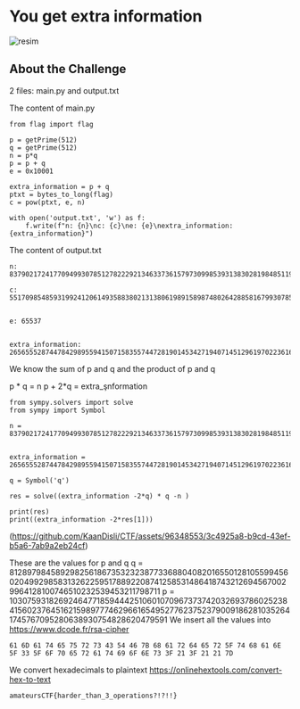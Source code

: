 # You get extra information 


![resim](https://github.com/KaanDisli/CTF/assets/96348553/f063eb0d-1597-4fdd-b142-fa25c330cb7b)


## About the Challenge
2 files: main.py and output.txt


The content of main.py


```from Crypto.Util.number import *
from flag import flag

p = getPrime(512)
q = getPrime(512)
n = p*q
p = p + q
e = 0x10001

extra_information = p + q
ptxt = bytes_to_long(flag)
c = pow(ptxt, e, n)

with open('output.txt', 'w') as f:
    f.write(f"n: {n}\nc: {c}\ne: {e}\nextra_information: {extra_information}")
```

The content of output.txt
```
n: 83790217241770949930785127822292134633736157973099853931383028198485119939022553589863171712515159590920355561620948287649289302675837892832944404211978967792836179441682795846147312001618564075776280810972021418434978269714364099297666710830717154344277019791039237445921454207967552782769647647208575607201

c: 55170985485931992412061493588380213138061989158987480264288581679930785576529127257790549531229734149688212171710561151529495719876972293968746590202214939126736042529012383384602168155329599794302309463019364103314820346709676184132071708770466649702573831970710420398772142142828226424536566463017178086577


e: 65537


extra_information: 26565552874478429895594150715835574472819014534271940714512961970223616824812349678207505829777946867252164956116701692701674023296773659395833735044077013

```

We know the sum of p and q and the product of p and q

p * q = n
p + 2*q = extra_şnformation


```
from sympy.solvers import solve
from sympy import Symbol

n = 83790217241770949930785127822292134633736157973099853931383028198485119939022553589863171712515159590920355561620948287649289302675837892832944404211978967792836179441682795846147312001618564075776280810972021418434978269714364099297666710830717154344277019791039237445921454207967552782769647647208575607201


extra_information =  26565552874478429895594150715835574472819014534271940714512961970223616824812349678207505829777946867252164956116701692701674023296773659395833735044077013

q = Symbol('q')

res = solve((extra_information -2*q) * q -n )

print(res)
print((extra_information -2*res[1])) 

```

(https://github.com/KaanDisli/CTF/assets/96348553/3c4925a8-b9cd-43ef-b5a6-7ab9a2eb24cf)


These are the values for p and q
q = 8128979845892982561867353232387733688040820165501281055994560204992985831326225951788922087412585314864187432126945670029964128100746510232539453211798711
p = 10307593182692464771859444251060107096737374203269378602523841560237645162159897774629661654952776237523790091862810352641745767095280638930754828620479591
We insert all the values into https://www.dcode.fr/rsa-cipher
```
61 6D 61 74 65 75 72 73 43 54 46 7B 68 61 72 64 65 72 5F 74 68 61 6E 5F 33 5F 6F 70 65 72 61 74 69 6F 6E 73 3F 21 3F 21 21 7D
```
We convert hexadecimals to plaintext https://onlinehextools.com/convert-hex-to-text

```
amateursCTF{harder_than_3_operations?!?!!}
```
